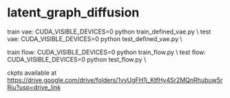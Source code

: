 # latent_graph_diffusion

train vae: CUDA_VISIBLE_DEVICES=0 python train_defined_vae.py \\
test vae: CUDA_VISIBLE_DEVICES=0 python test_defined_vae.py \\

train flow: CUDA_VISIBLE_DEVICES=0 python train_flow.py \\
test flow: CUDA_VISIBLE_DEVICES=0 python test_flow.py \\

ckpts available at https://drive.google.com/drive/folders/1vyUgFH1j_KtfHy4Sr2MQnRhubuw5rRiu?usp=drive_link
